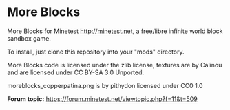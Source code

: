 More Blocks
===========

More Blocks for Minetest <http://minetest.net>, a free/libre infinite
world block sandbox game.

To install, just clone this repository into your "mods" directory.

More Blocks code is licensed under the zlib license, textures are by Calinou and are licensed under CC BY-SA 3.0 Unported.

moreblocks_copperpatina.png is by pithydon licensed under CC0 1.0

**Forum topic:** <https://forum.minetest.net/viewtopic.php?f=11&t=509>
